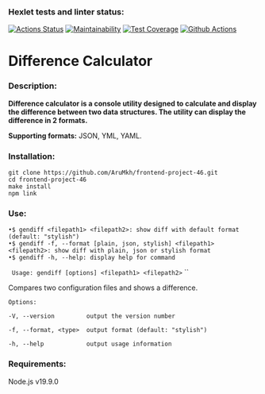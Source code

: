### Hexlet tests and linter status:
[![Actions Status](https://github.com/AruMkh/frontend-project-46/workflows/hexlet-check/badge.svg)](https://github.com/AruMkh/frontend-project-46/actions)
[![Maintainability](https://api.codeclimate.com/v1/badges/41f42f0bf1b2e63d4c0c/maintainability)](https://codeclimate.com/github/AruMkh/frontend-project-46/maintainability)
[![Test Coverage](https://api.codeclimate.com/v1/badges/41f42f0bf1b2e63d4c0c/test_coverage)](https://codeclimate.com/github/AruMkh/frontend-project-46/test_coverage)
[![Github Actions](https://github.com/AruMkh/frontend-project-46/actions/workflows/steps.yml/badge.svg)]()

# Difference Calculator
### Description:

**Difference calculator is a console utility designed to calculate and display the difference between two data structures. The utility can display the difference in 2 formats.**

**Supporting formats:** JSON, YML, YAML.

### Installation:
    git clone https://github.com/AruMkh/frontend-project-46.git
    cd frontend-project-46
    make install
    npm link

### Use:
    •$ gendiff <filepath1> <filepath2>: show diff with default format (default: "stylish")
    •$ gendiff -f, --format [plain, json, stylish] <filepath1> <filepath2>: show diff with plain, json or stylish format
    •$ gendiff -h, --help: display help for command

``
Usage: gendiff [options] <filepath1> <filepath2>``
``


Compares two configuration files and shows a difference.

``
Options:
``

``
-V, --version         output the version number
``

``
-f, --format, <type>  output format (default: "stylish")
``

``
-h, --help            output usage information
``


### Requirements:
Node.js v19.9.0
